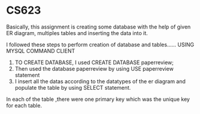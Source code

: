 # CS623
Basically, this assignment is creating some database with the help of given ER diagram, multiples tables and inserting the data into it.

I followed these steps to perform creation of database and tables......
USING MYSQL COMMAND CLIENT 
1. TO CREATE DATABASE, I used CREATE DATABASE paperreview;
2. Then used the database paperreview by using USE paperreview statement
3. I insert all the datas according to the datatypes of the er diagram and populate the table by using SELECT statement.

In each of the table ,there were one primary key which was the unique key for each table.




